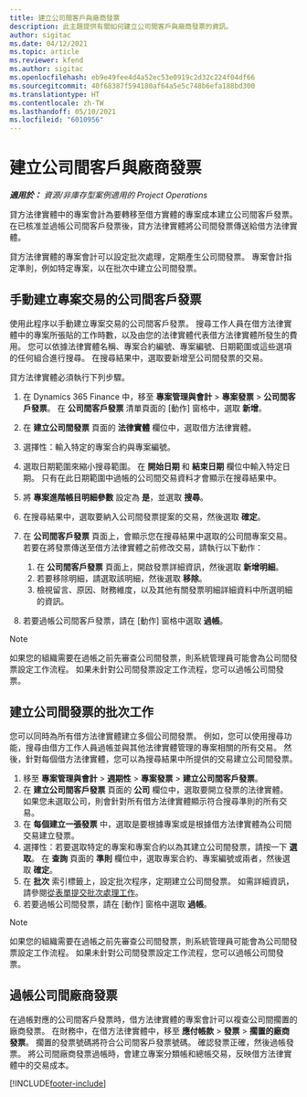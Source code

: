 ```yaml
---
title: 建立公司間客戶與廠商發票
description: 此主題提供有關如何建立公司間客戶與廠商發票的資訊。
author: sigitac
ms.date: 04/12/2021
ms.topic: article
ms.reviewer: kfend
ms.author: sigitac
ms.openlocfilehash: eb9e49fee4d4a52ec53e0919c2d32c224f04df66
ms.sourcegitcommit: 40f68387f594180af64a5e5c748b6efa188bd300
ms.translationtype: HT
ms.contentlocale: zh-TW
ms.lasthandoff: 05/10/2021
ms.locfileid: "6010956"
---
```

# <a name="create-intercompany-customer-and-vendor-invoices"></a>建立公司間客戶與廠商發票

_**適用於：** 資源/非庫存型案例適用的 Project Operations_

貸方法律實體中的專案會計為要轉移至借方實體的專案成本建立公司間客戶發票。 在已核准並過帳公司間客戶發票後，貸方法律實體將公司間發票傳送給借方法律實體。

貸方法律實體的專案會計可以設定批次處理，定期產生公司間發票。 專案會計指定準則，例如特定專案，以在批次中建立公司間發票。

## <a name="manually-create-an-intercompany-customer-invoice-for-project-transactions"></a>手動建立專案交易的公司間客戶發票 

使用此程序以手動建立專案交易的公司間客戶發票。 搜尋工作人員在借方法律實體中的專案所張貼的工作時數，以及由您的法律實體代表借方法律實體所發生的費用。 您可以依據法律實體名稱、專案合約編號、專案編號、日期範圍或這些選項的任何組合進行搜尋。 在搜尋結果中，選取要新增至公司間發票的交易。 

貸方法律實體必須執行下列步驟。 

1. 在 Dynamics 365 Finance 中，移至 **專案管理與會計** > **專案發票** > **公司間客戶發票**。 在 **公司間客戶發票** 清單頁面的 [動作] 窗格中，選取 **新增**。
2. 在 **建立公司間發票** 頁面的 **法律實體** 欄位中，選取借方法律實體。
3. 選擇性：輸入特定的專案合約與專案編號。
4. 選取日期範圍來縮小搜尋範圍。 在 **開始日期** 和 **結束日期** 欄位中輸入特定日期。 只有在此日期範圍中過帳的公司間交易資料才會顯示在搜尋結果中。
5. 將 **專案進階帳目明細參數** 設定為 **是**，並選取 **搜尋**。
6. 在搜尋結果中，選取要納入公司間發票提案的交易，然後選取 **確定**。
7. 在 **公司間客戶發票** 頁面上，會顯示您在搜尋結果中選取的公司間專案交易。 若要在將發票傳送至借方法律實體之前修改交易，請執行以下動作：
  
    1. 在 **公司間客戶發票** 頁面上，開啟發票詳細資訊，然後選取 **新增明細**。
    2. 若要移除明細，請選取該明細，然後選取 **移除**。
    3. 檢視留言、原因、財務維度，以及其他有關發票明細詳細資料中所選明細的資訊。
    
8. 若要過帳公司間客戶發票，請在 [動作] 窗格中選取 **過帳**。

> [!NOTE]
> 如果您的組織需要在過帳之前先審查公司間發票，則系統管理員可能會為公司間發票設定工作流程。 如果未針對公司間發票設定工作流程，您可以過帳公司間發票。

## <a name="create-a-batch-job-for-intercompany-invoices"></a>建立公司間發票的批次工作

您可以同時為所有借方法律實體建立多個公司間發票。 例如，您可以使用搜尋功能，搜尋由借方工作人員過帳並與其他法律實體管理的專案相關的所有交易。 然後，針對每個借方法律實體，您可以為搜尋結果中所提供的交易建立公司間發票。

1. 移至 **專案管理與會計** > **週期性** > **專案發票** > **建立公司間客戶發票**。
2. 在 **建立公司間客戶發票** 頁面的 **公司** 欄位中，選取要開立發票的法律實體。 如果您未選取公司，則會針對所有借方法律實體顯示符合搜尋準則的所有交易。
3. 在 **每個建立一張發票** 中，選取是要根據專案或是根據借方法律實體為公司間交易建立發票。
4. 選擇性：若要選取特定的專案和專案合約以為其建立公司間發票，請按一下 **選取**。 在 **查詢** 頁面的 **準則** 欄位中，選取專案合約、專案編號或兩者，然後選取 **確定**。
5. 在 **批次** 索引標籤上，設定批次程序，定期建立公司間發票。 如需詳細資訊，請參閱[從表單提交批次處理工作](/dynamicsax-2012/appuser-itpro/submit-a-batch-processing-job-from-a-form)。
6. 若要過帳公司間發票，請在 [動作] 窗格中選取 **過帳**。

> [!NOTE]
> 如果您的組織需要在過帳之前先審查公司間發票，則系統管理員可能會為公司間發票設定工作流程。 如果未針對公司間發票設定工作流程，您可以過帳公司間發票。

## <a name="post-the-intercompany-vendor-invoice"></a>過帳公司間廠商發票

在過帳對應的公司間客戶發票時，借方法律實體的專案會計可以複查公司間擱置的廠商發票。 在財務中，在借方法律實體中，移至 **應付帳款** > **發票** > **擱置的廠商發票**。 擱置的發票號碼將符合公司間客戶發票號碼。 確認發票正確，然後過帳發票。 將公司間廠商發票過帳時，會建立專案分類帳和總帳交易，反映借方法律實體中的交易成本。


[!INCLUDE[footer-include](../includes/footer-banner.md)]

